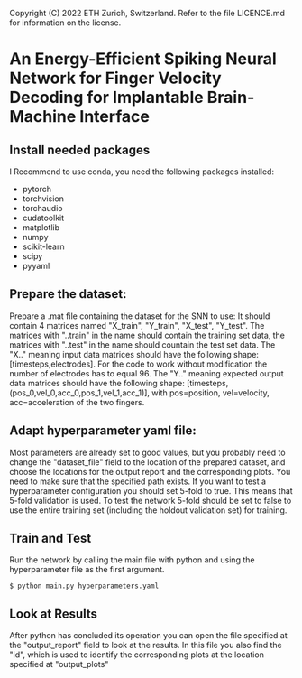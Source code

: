Copyright (C) 2022 ETH Zurich, Switzerland. Refer to the file LICENCE.md for information on the license.

An Energy-Efficient Spiking Neural Network for Finger Velocity Decoding for Implantable Brain-Machine Interface
=============================

Install needed packages
--------------------------
I Recommend to use conda, you need the following packages installed: 

- pytorch
- torchvision
- torchaudio
- cudatoolkit
- matplotlib
- numpy
- scikit-learn
- scipy
- pyyaml


Prepare the dataset:
----------------------
Prepare a .mat file containing the dataset for the SNN to use: It should contain 4 matrices named "X_train", "Y_train", "X_test", "Y_test". The matrices with "..train" in the name should contain the training set data, the matrices with "..test" in the name should countain the test set data. The "X.." meaning input data matrices should have the following shape: [timesteps,electrodes]. For the code to work without modification the number of electrodes has to equal 96. The "Y.." meaning expected output data matrices should have the following shape: [timesteps,(pos_0,vel_0,acc_0,pos_1,vel_1,acc_1)], with pos=position, vel=velocity, acc=acceleration of the two fingers.

Adapt hyperparameter yaml file:
----------------------------------
Most parameters are already set to good values, but you probably need to change the "dataset_file" field to the location of the prepared dataset, and choose the locations for the output report and the corresponding plots. You need to make sure that the specified path exists.
If you want to test a hyperparameter configuration you should set 5-fold to true. This means that 5-fold validation is used. To test the network 5-fold should be set to false to use the entire training set (including the holdout validation set) for training.

Train and Test
-----------------
Run the network by calling the main file with python and using the hyperparameter file as the first argument. 

    $ python main.py hyperparameters.yaml

Look at Results
---------------
After python has concluded its operation you can open the file specified at the "output_report" field to look at the results. In this file you also find the "id", which is used to identify the corresponding plots at the location specified at "output_plots"
